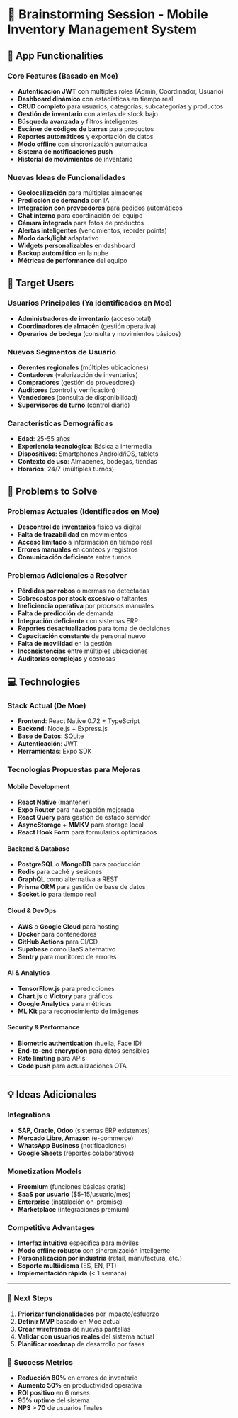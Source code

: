 # 🧠 Brainstorming Session - Mobile Inventory Management System

## 📱 App Functionalities

### Core Features (Basado en Moe)
- **Autenticación JWT** con múltiples roles (Admin, Coordinador, Usuario)
- **Dashboard dinámico** con estadísticas en tiempo real
- **CRUD completo** para usuarios, categorías, subcategorías y productos
- **Gestión de inventario** con alertas de stock bajo
- **Búsqueda avanzada** y filtros inteligentes
- **Escáner de códigos de barras** para productos
- **Reportes automáticos** y exportación de datos
- **Modo offline** con sincronización automática
- **Sistema de notificaciones push**
- **Historial de movimientos** de inventario

### Nuevas Ideas de Funcionalidades
- **Geolocalización** para múltiples almacenes
- **Predicción de demanda** con IA
- **Integración con proveedores** para pedidos automáticos
- **Chat interno** para coordinación del equipo
- **Cámara integrada** para fotos de productos
- **Alertas inteligentes** (vencimientos, reorder points)
- **Modo dark/light** adaptativo
- **Widgets personalizables** en dashboard
- **Backup automático** en la nube
- **Métricas de performance** del equipo

## 👥 Target Users

### Usuarios Principales (Ya identificados en Moe)
- **Administradores de inventario** (acceso total)
- **Coordinadores de almacén** (gestión operativa)
- **Operarios de bodega** (consulta y movimientos básicos)

### Nuevos Segmentos de Usuario
- **Gerentes regionales** (múltiples ubicaciones)
- **Contadores** (valorización de inventarios)
- **Compradores** (gestión de proveedores)
- **Auditores** (control y verificación)
- **Vendedores** (consulta de disponibilidad)
- **Supervisores de turno** (control diario)

### Características Demográficas
- **Edad**: 25-55 años
- **Experiencia tecnológica**: Básica a intermedia
- **Dispositivos**: Smartphones Android/iOS, tablets
- **Contexto de uso**: Almacenes, bodegas, tiendas
- **Horarios**: 24/7 (múltiples turnos)

## 🎯 Problems to Solve

### Problemas Actuales (Identificados en Moe)
- **Descontrol de inventarios** físico vs digital
- **Falta de trazabilidad** en movimientos
- **Acceso limitado** a información en tiempo real
- **Errores manuales** en conteos y registros
- **Comunicación deficiente** entre turnos

### Problemas Adicionales a Resolver
- **Pérdidas por robos** o mermas no detectadas
- **Sobrecostos por stock excesivo** o faltantes
- **Ineficiencia operativa** por procesos manuales
- **Falta de predicción** de demanda
- **Integración deficiente** con sistemas ERP
- **Reportes desactualizados** para toma de decisiones
- **Capacitación constante** de personal nuevo
- **Falta de movilidad** en la gestión
- **Inconsistencias** entre múltiples ubicaciones
- **Auditorías complejas** y costosas

## 💻 Technologies

### Stack Actual (De Moe)
- **Frontend**: React Native 0.72 + TypeScript
- **Backend**: Node.js + Express.js
- **Base de Datos**: SQLite
- **Autenticación**: JWT
- **Herramientas**: Expo SDK

### Tecnologías Propuestas para Mejoras
#### Mobile Development
- **React Native** (mantener)
- **Expo Router** para navegación mejorada
- **React Query** para gestión de estado servidor
- **AsyncStorage** + **MMKV** para storage local
- **React Hook Form** para formularios optimizados

#### Backend & Database
- **PostgreSQL** o **MongoDB** para producción
- **Redis** para caché y sesiones
- **GraphQL** como alternativa a REST
- **Prisma ORM** para gestión de base de datos
- **Socket.io** para tiempo real

#### Cloud & DevOps
- **AWS** o **Google Cloud** para hosting
- **Docker** para contenedores
- **GitHub Actions** para CI/CD
- **Supabase** como BaaS alternativo
- **Sentry** para monitoreo de errores

#### AI & Analytics
- **TensorFlow.js** para predicciones
- **Chart.js** o **Victory** para gráficos
- **Google Analytics** para métricas
- **ML Kit** para reconocimiento de imágenes

#### Security & Performance
- **Biometric authentication** (huella, Face ID)
- **End-to-end encryption** para datos sensibles
- **Rate limiting** para APIs
- **Code push** para actualizaciones OTA

---

## 💡 Ideas Adicionales

### Integrations
- **SAP, Oracle, Odoo** (sistemas ERP existentes)
- **Mercado Libre, Amazon** (e-commerce)
- **WhatsApp Business** (notificaciones)
- **Google Sheets** (reportes colaborativos)

### Monetization Models
- **Freemium** (funciones básicas gratis)
- **SaaS por usuario** ($5-15/usuario/mes)
- **Enterprise** (instalación on-premise)
- **Marketplace** (integraciones premium)

### Competitive Advantages
- **Interfaz intuitiva** específica para móviles
- **Modo offline robusto** con sincronización inteligente
- **Personalización por industria** (retail, manufactura, etc.)
- **Soporte multiidioma** (ES, EN, PT)
- **Implementación rápida** (< 1 semana)

---

### 📝 Next Steps
1. **Priorizar funcionalidades** por impacto/esfuerzo
2. **Definir MVP** basado en Moe actual
3. **Crear wireframes** de nuevas pantallas
4. **Validar con usuarios reales** del sistema actual
5. **Planificar roadmap** de desarrollo por fases

### 🎯 Success Metrics
- **Reducción 80%** en errores de inventario
- **Aumento 50%** en productividad operativa
- **ROI positivo** en 6 meses
- **95% uptime** del sistema
- **NPS > 70** de usuarios finales
